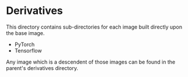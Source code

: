 # Derivatives

This directory contains sub-directories for each image built directly upon the base image.

- PyTorch
- Tensorflow

Any image which is a descendent of those images can be found in the parent's derivatives directory.
